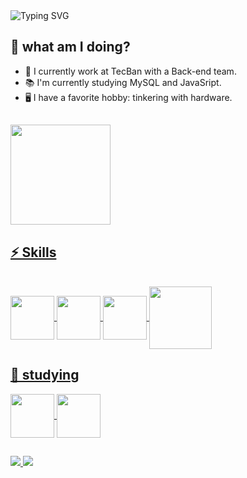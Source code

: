 <!--
**NathanMenezess/NathanMenezess** is a ✨ _special_ ✨ repository because its `README.md` (this file) appears on your GitHub profile.

Here are some ideas to get you started:

- 🔭 I’m currently working on ...
- 🌱 I’m currently learning ...
- 👯 I’m looking to collaborate on ...
- 🤔 I’m looking for help with ...
- 💬 Ask me about ...
- 📫 How to reach me: ...
- 😄 Pronouns: ...
- ⚡ Fun fact: ...
-->
<div style="display: inline_block"
<a href="https://git.io/typing-svg"><img src="https://readme-typing-svg.herokuapp.com?font=Rubik+Moonrocks&size=35&duration=4000&pause=1500&color=6A00FF&center=true&vCenter=true&width=800&lines=Welcome!+to+the+Nathan+Menezes+code+zone" alt="Typing SVG" /></a>
</div>


## 🤔 what am I doing?
- 💼 I currently work at TecBan with a Back-end team.
- 📚 I'm currently studying MySQL and JavaSript.
- 🖥️ I have a favorite hobby: tinkering with hardware.
##

<div>
    <a href="https://github.com/NathanMenezess">
    <img height="160em" src="https://github-readme-stats.vercel.app/api/top-langs/?username=NathanMenezess&layout=compact&langs_count=16&theme=dark"/>
</div>

## ⚡ Skills
<div style="display: inline_block"><br>
  <img align="center" height="70" src="https://cdn.jsdelivr.net/gh/devicons/devicon/icons/javascript/javascript-original.svg">
  <img align="center" height="70" src="https://cdn.jsdelivr.net/gh/devicons/devicon/icons/html5/html5-original.svg">
  <img align="center" height="70" src="https://cdn.jsdelivr.net/gh/devicons/devicon/icons/css3/css3-original.svg">
  <img align="center" height="100" src="https://cdn.jsdelivr.net/gh/devicons/devicon/icons/php/php-original.svg">
</div>

## 📓 studying
<div style="display: inline_block">
  <img align="center" height="70" src="https://cdn.jsdelivr.net/gh/devicons/devicon/icons/mysql/mysql-original-wordmark.svg"/>
  <img align="center" height="70" src="https://cdn.jsdelivr.net/gh/devicons/devicon/icons/javascript/javascript-original.svg" />
</div>

##

<div>
  <a href="https://www.linkedin.com/in/nathan-menezes-43a058281/"> 
      <img src="https://img.shields.io/badge/LinkedIn-0077B5?style=for-the-badge&logo=linkedin&logoColor=white"/> 
  </a>
  
  <a href = "mailto:menezesnathan61@gmail.com">
    <img src="https://img.shields.io/badge/-Gmail-%23333?style=for-the-badge&logo=gmail&logoColor=white" target="_blank">
  </a>
</div>

